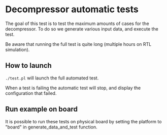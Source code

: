 # Decompressor automatic tests

The goal of this test is to test the maximum amounts of cases for the decompressor.
To do so we generate various input data, and execute the test.

Be aware that running the full test is quite long (multiple hours on RTL simulation).

## How to launch

`./test.pl` will launch the full automated test.

When a test is failing the automatic test will stop, and display the configuration that failed.

## Run example on board 
It is possible to run these tests on physical board by setting the platform to "board" in generate_data_and_test function.